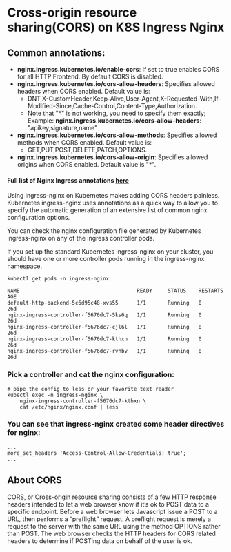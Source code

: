# Cross-origin resource sharing(CORS) on K8S Ingress Nginx

## Common annotations:
- **nginx.ingress.kubernetes.io/enable-cors**: If set to true enables CORS for all HTTP Frontend. By default CORS is disabled.
- **nginx.ingress.kubernetes.io/cors-allow-headers**: Specifies allowed headers when CORS enabled. Default value is:
  - DNT,X-CustomHeader,Keep-Alive,User-Agent,X-Requested-With,If-Modified-Since,Cache-Control,Content-Type,Authorization.
  - Note that "*" is not working, you need to specify them exactly; Example: **nginx.ingress.kubernetes.io/cors-allow-headers**: "apikey,signature,name"
- **nginx.ingress.kubernetes.io/cors-allow-methods**: Specifies allowed methods when CORS enabled. Default value is:
  - GET,PUT,POST,DELETE,PATCH,OPTIONS.
- **nginx.ingress.kubernetes.io/cors-allow-origin**: Specifies allowed origins when CORS enabled. Default value is "*".

#### Full list of Nginx Ingress annotations [here](https://github.com/kubernetes/ingress-nginx/blob/master/docs/user-guide/nginx-configuration/annotations.md)

Using ingress-nginx on Kubernetes makes adding CORS headers painless. Kubernetes ingress-nginx uses annotations as a quick way to allow you to specify the automatic generation of an extensive list of common nginx configuration options.

You can check the nginx configuration file generated by Kubernetes ingress-nginx on any of the ingress controller pods.

If you set up the standard Kubernetes ingress-nginx on your cluster, you should have one or more controller pods running in the ingress-nginx namespace.

```
kubectl get pods -n ingress-nginx

NAME                                      READY     STATUS    RESTARTS   AGE
default-http-backend-5c6d95c48-xvs55      1/1       Running   0          26d
nginx-ingress-controller-f5676dc7-5ks6q   1/1       Running   0          26d
nginx-ingress-controller-f5676dc7-cjl6l   1/1       Running   0          26d
nginx-ingress-controller-f5676dc7-kthxn   1/1       Running   0          26d
nginx-ingress-controller-f5676dc7-rvhbv   1/1       Running   0          26d
```

### Pick a controller and cat the nginx configuration:

```
# pipe the config to less or your favorite text reader
kubectl exec -n ingress-nginx \
    nginx-ingress-controller-f5676dc7-kthxn \
    cat /etc/nginx/nginx.conf | less
```

### You can see that ingress-nginx created some header directives for nginx:

```
...
more_set_headers 'Access-Control-Allow-Credentials: true';
...
```

## About CORS

CORS, or Cross-origin resource sharing consists of a few HTTP response headers intended to let a web browser know if it’s ok to POST data to a specific endpoint. Before a web browser lets Javascript issue a POST to a URL, then performs a “preflight” request. A preflight request is merely a request to the server with the same URL using the method OPTIONS rather than POST. The web browser checks the HTTP headers for CORS related headers to determine if POSTing data on behalf of the user is ok.
